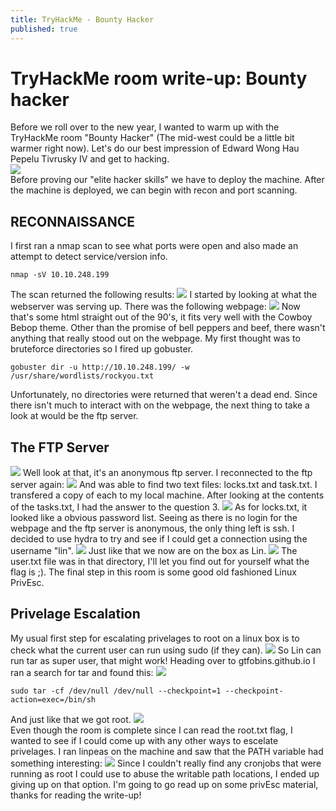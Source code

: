 ```yaml
---
title: TryHackMe - Bounty Hacker
published: true
---
```


# [](#header-1)TryHackMe room write-up: Bounty hacker

Before we roll over to the new year, I wanted to warm up with the TryHackMe room "Bounty Hacker" (The mid-west could be a little bit warmer right now). Let's do our best impression of Edward Wong Hau Pepelu Tivrusky IV and get to hacking.
<br/>
![](/soWatt.github.io/images/THM_BH/THM_BH1.PNG)
<br/>
Before proving our "elite hacker skills" we have to deploy the machine. After the machine is deployed, we can begin with recon and port scanning.
<br/>
## RECONNAISSANCE
I first ran a nmap scan to see what ports were open and also made an attempt to detect service/version info.
```
nmap -sV 10.10.248.199
```
The scan returned the following results:
![](/soWatt.github.io/images/THM_BH/THM_BH2.PNG)
I started by looking at what the webserver was serving up. There was the following webpage:
![](/soWatt.github.io/images/THM_BH/THM_BH3.PNG)
Now that's some html straight out of the 90's, it fits very well with the Cowboy Bebop theme. Other than the promise of bell peppers and beef, there wasn't anything that really stood out on the webpage. My first thought was to bruteforce directories so I fired up gobuster.
```
gobuster dir -u http://10.10.248.199/ -w /usr/share/wordlists/rockyou.txt
```
Unfortunately, no directories were returned that weren't a dead end. Since there isn't much to interact with on the webpage, the next thing to take a look at would be the ftp server.

## The FTP Server
![](/soWatt.github.io/images/THM_BH/THM_BH4.PNG)
Well look at that, it's an anonymous ftp server. I reconnected to the ftp server again:
![](/soWatt.github.io/images/THM_BH/THM_BH5.PNG)
And was able to find two text files: locks.txt and task.txt. I transfered a copy of each to my local machine. After looking at the contents of the tasks.txt, I had the answer to the question 3.
![](/soWatt.github.io/images/THM_BH/THM_BH6.PNG)
As for locks.txt, it looked like a obvious password list. Seeing as there is no login for the webpage and the ftp server is anonymous, the only thing left is ssh. I decided to use hydra to try and see if I could get a connection using the username "lin".
![](/soWatt.github.io/images/THM_BH/THM_BH7.PNG)
Just like that we now are on the box as Lin.
![](/soWatt.github.io/images/THM_BH/THM_BH8.PNG)
The user.txt file was in that directory, I'll let you find out for yourself what the flag is ;). The final step in this room is some good old fashioned Linux PrivEsc.
## Privelage Escalation
My usual first step for escalating privelages to root on a linux box is to check what the current user can run using sudo (if they can).
![](/soWatt.github.io/images/THM_BH/THM_BH9.PNG)
So Lin can run tar as super user, that might work! Heading over to gtfobins.github.io I ran a search for tar and found this:
![](/soWatt.github.io/images/THM_BH/THM_BH10.png)
```
sudo tar -cf /dev/null /dev/null --checkpoint=1 --checkpoint-action=exec=/bin/sh
```
And just like that we got root.
![](/soWatt.github.io/images/THM_BH/THM_BH11.PNG)
<br/>
Even though the room is complete since I can read the root.txt flag, I wanted to see if I could come up with any other ways to escelate privelages. I ran linpeas on the machine and saw that the PATH variable had something interesting:
![](/soWatt.github.io/images/THM_BH/THM_BH12.PNG)
Since I couldn't really find any cronjobs that were running as root I could use to abuse the writable path locations, I ended up giving up on that option. I'm going to go read up on some privEsc material, thanks for reading the write-up!
